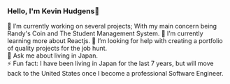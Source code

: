 ### Hello, I'm Kevin Hudgens👋

🔭 I’m currently working on several projects; With my main concern being Randy's Coin and The Student Management System. 
🌱 I’m currently learning more about Reactjs. 
🤔 I’m looking for help with creating a portfolio of quality projects for the job hunt.  
💬 Ask me about living in Japan.   
⚡ Fun fact: I have been living in Japan for the last 7 years, but will move back to the United States once I become a professional Software Engineer.  
